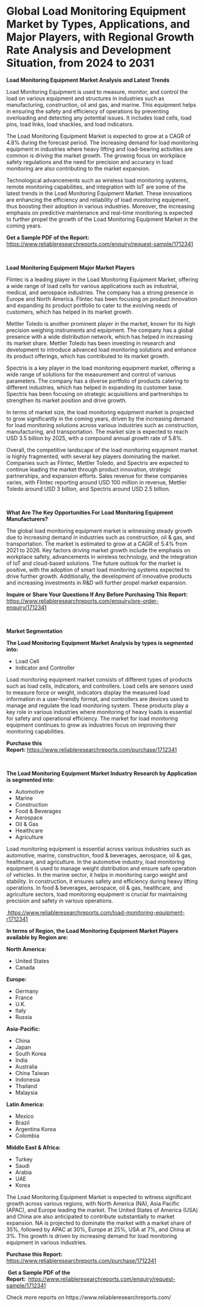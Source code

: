 <p><h1>Global Load Monitoring Equipment Market by Types, Applications, and Major Players, with Regional Growth Rate Analysis and Development Situation, from 2024 to 2031</h1></p><p><strong>Load Monitoring Equipment Market Analysis and Latest Trends</strong></p>
<p><p>Load Monitoring Equipment is used to measure, monitor, and control the load on various equipment and structures in industries such as manufacturing, construction, oil and gas, and marine. This equipment helps in ensuring the safety and efficiency of operations by preventing overloading and detecting any potential issues. It includes load cells, load pins, load links, load shackles, and load indicators.</p><p>The Load Monitoring Equipment Market is expected to grow at a CAGR of 4.8% during the forecast period. The increasing demand for load monitoring equipment in industries where heavy lifting and load-bearing activities are common is driving the market growth. The growing focus on workplace safety regulations and the need for precision and accuracy in load monitoring are also contributing to the market expansion.</p><p>Technological advancements such as wireless load monitoring systems, remote monitoring capabilities, and integration with IoT are some of the latest trends in the Load Monitoring Equipment Market. These innovations are enhancing the efficiency and reliability of load monitoring equipment, thus boosting their adoption in various industries. Moreover, the increasing emphasis on predictive maintenance and real-time monitoring is expected to further propel the growth of the Load Monitoring Equipment Market in the coming years.</p></p>
<p><strong>Get a Sample PDF of the Report:&nbsp;</strong> <a href="https://www.reliableresearchreports.com/enquiry/request-sample/1712341">https://www.reliableresearchreports.com/enquiry/request-sample/1712341</a></p>
<p>&nbsp;</p>
<p><strong>Load Monitoring Equipment Major Market Players</strong></p>
<p><p>Flintec is a leading player in the Load Monitoring Equipment Market, offering a wide range of load cells for various applications such as industrial, medical, and aerospace industries. The company has a strong presence in Europe and North America. Flintec has been focusing on product innovation and expanding its product portfolio to cater to the evolving needs of customers, which has helped in its market growth.</p><p>Mettler Toledo is another prominent player in the market, known for its high precision weighing instruments and equipment. The company has a global presence with a wide distribution network, which has helped in increasing its market share. Mettler Toledo has been investing in research and development to introduce advanced load monitoring solutions and enhance its product offerings, which has contributed to its market growth.</p><p>Spectris is a key player in the load monitoring equipment market, offering a wide range of solutions for the measurement and control of various parameters. The company has a diverse portfolio of products catering to different industries, which has helped in expanding its customer base. Spectris has been focusing on strategic acquisitions and partnerships to strengthen its market position and drive growth.</p><p>In terms of market size, the load monitoring equipment market is projected to grow significantly in the coming years, driven by the increasing demand for load monitoring solutions across various industries such as construction, manufacturing, and transportation. The market size is expected to reach USD 3.5 billion by 2025, with a compound annual growth rate of 5.8%.</p><p>Overall, the competitive landscape of the load monitoring equipment market is highly fragmented, with several key players dominating the market. Companies such as Flintec, Mettler Toledo, and Spectris are expected to continue leading the market through product innovation, strategic partnerships, and expansion efforts. Sales revenue for these companies varies, with Flintec reporting around USD 100 million in revenue, Mettler Toledo around USD 3 billion, and Spectris around USD 2.5 billion.</p></p>
<p>&nbsp;</p>
<p><strong>What Are The Key Opportunities For Load Monitoring Equipment Manufacturers?</strong></p>
<p><p>The global load monitoring equipment market is witnessing steady growth due to increasing demand in industries such as construction, oil & gas, and transportation. The market is estimated to grow at a CAGR of 5.4% from 2021 to 2026. Key factors driving market growth include the emphasis on workplace safety, advancements in wireless technology, and the integration of IoT and cloud-based solutions. The future outlook for the market is positive, with the adoption of smart load monitoring systems expected to drive further growth. Additionally, the development of innovative products and increasing investments in R&D will further propel market expansion.</p></p>
<p><strong>Inquire or Share Your Questions If Any Before Purchasing This Report:</strong> <a href="https://www.reliableresearchreports.com/enquiry/pre-order-enquiry/1712341">https://www.reliableresearchreports.com/enquiry/pre-order-enquiry/1712341</a></p>
<p>&nbsp;</p>
<p><strong>Market Segmentation</strong></p>
<p><strong>The Load Monitoring Equipment Market Analysis by types is segmented into:</strong></p>
<p><ul><li>Load Cell</li><li>Indicator and Controller</li></ul></p>
<p><p>Load monitoring equipment market consists of different types of products such as load cells, indicators, and controllers. Load cells are sensors used to measure force or weight, indicators display the measured load information in a user-friendly format, and controllers are devices used to manage and regulate the load monitoring system. These products play a key role in various industries where monitoring of heavy loads is essential for safety and operational efficiency. The market for load monitoring equipment continues to grow as industries focus on improving their monitoring capabilities.</p></p>
<p><strong>Purchase this Report:&nbsp;</strong><a href="https://www.reliableresearchreports.com/purchase/1712341">https://www.reliableresearchreports.com/purchase/1712341</a></p>
<p>&nbsp;</p>
<p><strong>The Load Monitoring Equipment Market Industry Research by Application is segmented into:</strong></p>
<p><ul><li>Automotive</li><li>Marine</li><li>Construction</li><li>Food & Beverages</li><li>Aerospace</li><li>Oil & Gas</li><li>Healthcare</li><li>Agriculture</li></ul></p>
<p><p>Load monitoring equipment is essential across various industries such as automotive, marine, construction, food & beverages, aerospace, oil & gas, healthcare, and agriculture. In the automotive industry, load monitoring equipment is used to manage weight distribution and ensure safe operation of vehicles. In the marine sector, it helps in monitoring cargo weight and stability. In construction, it ensures safety and efficiency during heavy lifting operations. In food & beverages, aerospace, oil & gas, healthcare, and agriculture sectors, load monitoring equipment is crucial for maintaining precision and safety in various operations.</p></p>
<p><a href="https://www.reliableresearchreports.com/load-monitoring-equipment-r1712341">&nbsp;https://www.reliableresearchreports.com/load-monitoring-equipment-r1712341</a></p>
<p><strong>In terms of Region, the Load Monitoring Equipment Market Players available by Region are:</strong></p>
<p>
    <p> <strong> North America: </strong>
        <ul>
            <li>United States</li>
            <li>Canada</li>
        </ul>
        </p> 
    <p> <strong> Europe: </strong>
        <ul>
            <li>Germany</li>
            <li>France</li>
            <li>U.K.</li>
            <li>Italy</li>
            <li>Russia</li>
        </ul>
        </p> 
    <p> <strong> Asia-Pacific: </strong>
        <ul>
            <li>China</li>
            <li>Japan</li>
            <li>South Korea</li>
            <li>India</li>
            <li>Australia</li>
            <li>China Taiwan</li>
            <li>Indonesia</li>
            <li>Thailand</li>
            <li>Malaysia</li>
        </ul>
        </p> 
    <p> <strong> Latin America: </strong>
        <ul>
            <li>Mexico</li>
            <li>Brazil</li>
            <li>Argentina Korea</li>
            <li>Colombia</li>
        </ul>
        </p> 
    <p> <strong> Middle East & Africa: </strong>
        <ul>
            <li>Turkey</li>
            <li>Saudi</li>
            <li>Arabia</li>
            <li>UAE</li>
            <li>Korea</li>
        </ul>
    </p>
    </p>
<p><p>The Load Monitoring Equipment Market is expected to witness significant growth across various regions, with North America (NA), Asia Pacific (APAC), and Europe leading the market. The United States of America (USA) and China are also anticipated to contribute substantially to market expansion. NA is projected to dominate the market with a market share of 35%, followed by APAC at 30%, Europe at 25%, USA at 7%, and China at 3%. This growth is driven by increasing demand for load monitoring equipment in various industries.</p></p>
<p><strong>Purchase this Report: </strong><a href="https://www.reliableresearchreports.com/purchase/1712341">https://www.reliableresearchreports.com/purchase/1712341</a></p>
<p>&nbsp;<strong>Get a Sample PDF of the Report:&nbsp;&nbsp;</strong><a href="https://www.reliableresearchreports.com/enquiry/request-sample/1712341">https://www.reliableresearchreports.com/enquiry/request-sample/1712341</a></p>
<p><strong></strong></p>
<p>Check more reports on https://www.reliableresearchreports.com/</p>